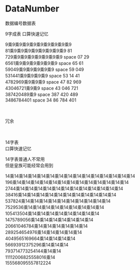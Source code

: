 # DataNumber
数据编号数据表

9字成表
口算快速记忆

9乘9乘9乘9乘9乘9乘9乘9乘9乘9                         </br>
81乘9乘9乘9乘9乘9乘9乘9乘9           81              </br>
729乘9乘9乘9乘9乘9乘9乘9     space   07 29           </br>
6561乘9乘9乘9乘9乘9乘9       space   65 61           </br>
59049乘9乘9乘9乘9乘9        space    59 049          </br>
531441乘9乘9乘9乘9          space    53 14 41        </br>
4782969乘9乘9乘9           space     47 82 969        </br>
43046721乘9乘9            space      43 046 721       </br>
387420489‬乘9             space       387 420 489      </br>
3486784401              space        34 86 784 401    </br>

</br>
</br>
冗余</br>
</br>
</br>

14字表</br>
口算快速记忆</br>

14字表普通人不常用  </br>
但是皇族可能经常会用到  </br>

14乘14乘14乘14乘14乘14乘14乘14乘14乘14乘14乘14乘14乘14乘14 </br>
196乘14乘14乘14乘14乘14乘14乘14乘14乘14乘14乘14乘14乘14    </br>
2744‬乘14乘14乘14乘14乘14乘14乘14乘14乘14乘14乘14乘14       </br>
38416乘14乘14乘14乘14乘14乘14乘14乘14乘14乘14乘14          </br>
537824‬乘14乘14乘14乘14乘14乘14乘14乘14乘14乘14             </br>
7529536‬乘14乘14乘14乘14乘14乘14乘14乘14乘14                </br>
105413504‬乘14乘14乘14乘14乘14乘14乘14乘14                  </br>
1475789056乘14乘14乘14乘14乘14乘14乘14                    </br>
20661046784‬乘14乘14乘14乘14乘14乘14                       </br>
289254654976乘14乘14乘14乘14乘14                          </br>
4049565169664‬乘14乘14乘14乘14                             </br>
56693912375296‬乘14乘14乘14                                </br>
793714773254144‬乘14乘14                                   </br>
11112006825558016乘14                                     </br>
155568095557812224‬                                        </br>




